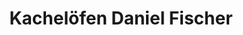 ---
title: "Kachelöfen Daniel Fischer"
url: /pockau-lengefeld/kacheloefen-daniel-fischer/
shop: Kamine & Öfen
---